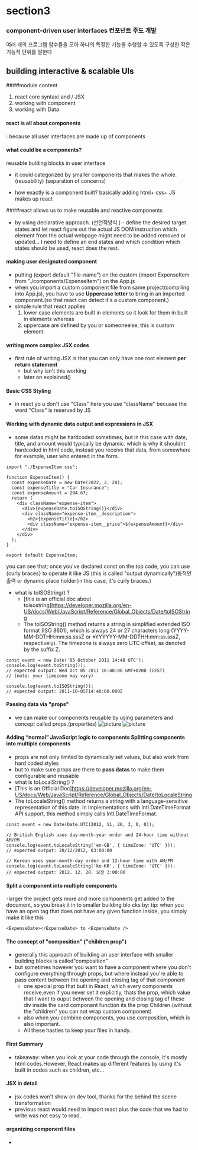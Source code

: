 # section3

### component-driven user interfaces 컨포넌트 주도 개발

여러 개의 프로그램 함수들을 모아 하나의 특정한 기능을 수행할 수 있도록 구성한 작은 기능적 단위를 말한다

## building interactive & scalable UIs

####module content

1. react core syntax/ and / JSX
2. working with component
3. working with Data

#### react is all about components

: because all user interfaces are made up of components

#### what could be a components?

reusable bulding blocks in user interface

- it could categorized by smaller components that makes the whole.
  (reusability) (separation of concerns)

- how exactly is a component built?
  basically adding html+ css+ JS makes up react

####react allows us to make reusable and reactive components

- by using declarative approach. (선언적방식 ) - define the desired target states and let react figure out the actual JS DOM instruction
  which element from the actual webpage might need to be added removed or updated...
  I need to define an end states and which condition which states should be used, react does the rest.

#### making user designated component

- putting (export default "file-name") on the custom (import ExpenseItem from "./components/ExpenseItem") on the App.js
- when you import a custom component file from same project(compiling into App.js), you have to use **Uppercase letter** to bring in an imported component.(so that react can detect it's a custom component.)
- simple rule that react applies
  1. lower case elements are built in elements so it look for them in built in elements
     whereas
  2. uppercase are defined by you or someoneelse, this is custom element.

#### writing more complex JSX codes

- first rule of writing JSX is that you can only have one root element **per return statement**
  - but why isn't this working
  - later on explained()

#### Basic CSS Styling

- in react yo u don't use "Class" here you use "className" becuase the word "Class" is reserved by JS

#### Working with dynamic data output and expressions in JSX

- some datas might be hardcoded sometimes, but in this case with date, title, and amount would typically be dynamic. which is why it shouldnt hardcoded in html code, instead you receive that data, from somewhere for example, user who entered in the form.

```
import "./ExpenseItem.css";

function ExpenseItem() {
  const expenseDate = new Date(2022, 2, 28);
  const expenseTitle = "Car Insurance";
  const expenseAmount = 294.67;
  return (
    <div className="expense-item">
      <div>{expenseDate.toISOString()}</div>
      <div className="expense-item__description">
        <h2>{expenseTitle}</h2>
        <div className="expense-item__price">${expenseAmount}</div>
      </div>
    </div>
  );
}

export default ExpenseItem;
```

you can see that; once you've declared const on the top code, you can use {curly braces} to operate it like JS (this is called "output dynamically")동적인 출력 or dynamic place holder(in this case, it's curly braces.)

- what is toISOString() ?
  - [this is an official doc about toisostring]https://developer.mozilla.org/en-US/docs/Web/JavaScript/Reference/Global_Objects/Date/toISOString
  - The toISOString() method returns a string in simplified extended ISO format (ISO 8601), which is always 24 or 27 characters long (YYYY-MM-DDTHH:mm:ss.sssZ or ±YYYYYY-MM-DDTHH:mm:ss.sssZ, respectively). The timezone is always zero UTC offset, as denoted by the suffix Z.

```
const event = new Date('05 October 2011 14:48 UTC');
console.log(event.toString());
// expected output: Wed Oct 05 2011 16:48:00 GMT+0200 (CEST)
// (note: your timezone may vary)

console.log(event.toISOString());
// expected output: 2011-10-05T14:48:00.000Z
```

#### Passing data via "props"

- we can make our components reusable by using parameters and concept called props.(properties)
  ![picture](https://cdn.discordapp.com/attachments/1046343861129191446/1046413031233556580/Screenshot_2022-11-27_at_10.10.18_PM.png)
  ![picture](https://cdn.discordapp.com/attachments/1046343861129191446/1046413031527170180/Screenshot_2022-11-27_at_10.11.11_PM.png)

#### Adding “normal” JavaScript logic to components Splitting components into multiple components

- props are not only limited to dynamically set values, but also work from hard coded styles
- but to make sure props are there to **pass datas** to make them configurable and reusable
- what is toLocalString() ?
- [This is an Official Doc]https://developer.mozilla.org/en-US/docs/Web/JavaScript/Reference/Global_Objects/Date/toLocaleString
- The toLocaleString() method returns a string with a language-sensitive representation of this date. In implementations with Intl.DateTimeFormat API support, this method simply calls Intl.DateTimeFormat.

```
const event = new Date(Date.UTC(2012, 11, 20, 3, 0, 0));

// British English uses day-month-year order and 24-hour time without AM/PM
console.log(event.toLocaleString('en-GB', { timeZone: 'UTC' }));
// expected output: 20/12/2012, 03:00:00

// Korean uses year-month-day order and 12-hour time with AM/PM
console.log(event.toLocaleString('ko-KR', { timeZone: 'UTC' }));
// expected output: 2012. 12. 20. 오전 3:00:00
```

#### Split a component into multiple components

-larger the project gets more and more components get added to the document, so you break it in to smaller building blo cks by:
tip: when you have an open tag that does not have any given function inside, you simply make it like this

```
<ExpenseDate></ExpenseDate> to <ExpenseDate />
```

#### The concept of "composition" ("children prop")

- generally this approach of building an user interface with smaller building blocks is called"composition"
- but sometimes however you want to have a component where you don't configure everything through props, but where instead you're able to pass content between the opening and closing tag of that component
  - one special prop that built in React, which every components receive,even if you never set it explicitly, thats the prop, which value that I want to ouput between the opening and closing tag of these div inside the card component function its the prop Children.(without the "children" you can not wrap custom component)
  - also when you combine components, you use composition, which is also important.
  - All these hastles to keep your files in handy.

#### First Summary

- takeaway: when you look at your code through the console, it's mostly html codes.However, React makes up different features by using it's built in codes such as children, etc...

#### JSX in detail

- jsx codes won't show on dev tool, thanks for the behind the scene transformation
- previous react would need to import react plus the code that we had to write was not easy to read..

#### organizing component files

-
